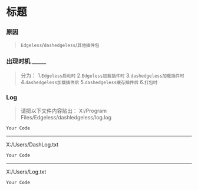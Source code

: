 # 标题

### 原因
> `Edgeless`/`dashedgeless`/`其他插件包`


### 出现时机 _____
> 分为：
> 1.`Edgeless启动时`
> 2.`Edgeless加载插件时`
> 3.`dashedgeless加载插件时`
> 4.`dashedgeless加载插件后`
> 5.`dashedgeless缓存插件后`
> 6.`打包时`

### Log
> 请把以下文件内容贴出：
X:/Program Files/Edgeless/dashledgeless/log.log
```
Your Code
```
---------------------
X:/Users/DashLog.txt
```
Your Code
```
---------------------
X:/Users/Log.txt
```
Your Code
```


